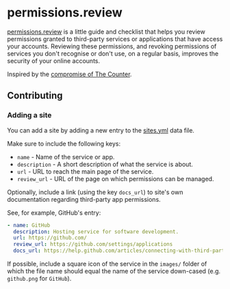 # permissions.review

[permissions.review](https://www.permissions.review/) is a little guide and checklist that helps you review permissions granted to third-party services or applications that have access your accounts. Reviewing these permissions, and revoking permissions of services you don't recognise or don't use, on a regular basis, improves the security of your online accounts.

Inspired by the [compromise of The Counter](https://techcrunch.com/2017/03/15/twitter-counter-hacked/).

## Contributing

### Adding a site

You can add a site by adding a new entry to the [sites.yml](_data/sites.yml) data file.

Make sure to include the following keys:

- `name` - Name of the service or app.
- `description` - A short description of what the service is about.
- `url` - URL to reach the main page of the service.
- `review_url` - URL of the page on which permissions can be managed.

Optionally, include a link (using the key `docs_url`) to site's own documentation regarding third-party app permissions.

See, for example, GitHub's entry:

```yaml
- name: GitHub
  description: Hosting service for software development.
  url: https://github.com/
  review_url: https://github.com/settings/applications
  docs_url: https://help.github.com/articles/connecting-with-third-party-applications
```

If possible, include a square icon of the service in the `images/` folder of which the file name should equal the name of the service down-cased (e.g. `github.png` for `GitHub`).